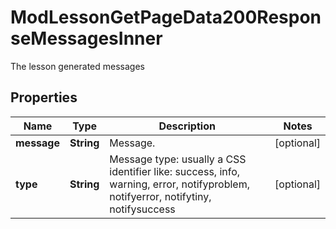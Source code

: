 

# ModLessonGetPageData200ResponseMessagesInner

The lesson generated messages

## Properties

| Name | Type | Description | Notes |
|------------ | ------------- | ------------- | -------------|
|**message** | **String** | Message. |  [optional] |
|**type** | **String** | Message type: usually a CSS identifier like:                                 success, info, warning, error, notifyproblem, notifyerror, notifytiny, notifysuccess |  [optional] |



